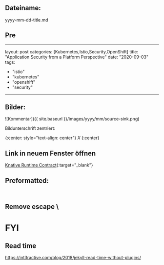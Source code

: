 
## Dateiname:

yyyy-mm-dd-title.md

## Pre

---
layout: post
categories: [Kubernetes,Istio,Security,OpenShift]
title: "Application Security from a Platform Perspective"
date: "2020-09-03"
tags: 
  - "istio"
  - "kubernetes"
  - "openshift"
  - "security"
---

## Bilder:

![Kommentar]({{ site.baseurl }}/images/yyyy/mm/source-sink.png)

Bildunterschrift zentriert:

{:center: style="text-align: center"}
_X_
{:center}

## Link in neuem Fenster öffnen

[Knative Runtime Contract](https://github.com/knative/serving/blob/master/docs/runtime-contract.md){:target="_blank"}

## Preformatted:

```sh
```
```yaml
```

## Remove escape \


# FYI

## Read time

https://int3ractive.com/blog/2018/jekyll-read-time-without-plugins/
